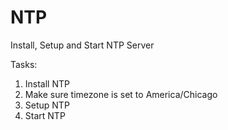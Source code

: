 # NTP 
Install, Setup and Start NTP Server

Tasks:
1. Install NTP
2. Make sure timezone is set to America/Chicago
3. Setup NTP
4. Start NTP